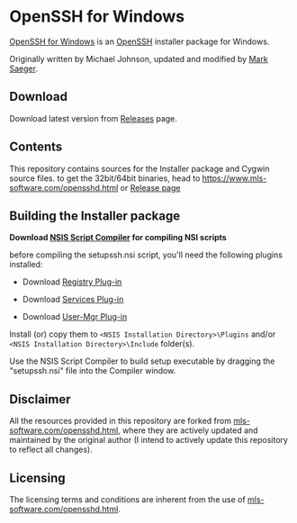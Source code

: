 # OpenSSH for Windows

[OpenSSH for Windows](https://www.mls-software.com/opensshd.html) is an [OpenSSH](https://openssh.com) installer package for Windows.

Originally written by Michael Johnson, updated and modified by [Mark Saeger](https://www.mls-software.com/opensshd.html).

## Download

Download latest version from [Releases](https://github.com/cyfrost/OpenSSH-for-Windows/releases) page.

## Contents

This repository contains sources for the Installer package and Cygwin source files. to get the 32bit/64bit binaries, head to https://www.mls-software.com/opensshd.html or [Release page](https://github.com/cyfrost/OpenSSH-for-Windows/releases)


## Building the Installer package

<b>Download [NSIS Script Compiler](http://nsis.sourceforge.net/Download) for compiling NSI scripts </b>

before compiling the setupssh.nsi script, you'll need the following plugins installed:

* Download [Registry Plug-in](http://nsis.sourceforge.net/Registry_plug-in)

* Download [Services Plug-in](http://nsis.sourceforge.net/Services_plug-in)

* Download [User-Mgr Plug-in](http://nsis.sourceforge.net/UserMgr_plug-in)

Install (or) copy them to `<NSIS Installation Directory>\Plugins` and/or `<NSIS Installation Directory>\Include` folder(s).

Use the NSIS Script Compiler to build setup executable by dragging the "setupssh.nsi" file into the Compiler window.

## Disclaimer

All the resources provided in this repository are forked from [mls-software.com/opensshd.html](https://www.mls-software.com/opensshd.html), where they are actively updated and maintained by the original author (I intend to actively update this repository to reflect all changes).


## Licensing

The licensing terms and conditions are inherent from the use of [mls-software.com/opensshd.html](https://www.mls-software.com/opensshd.html).
